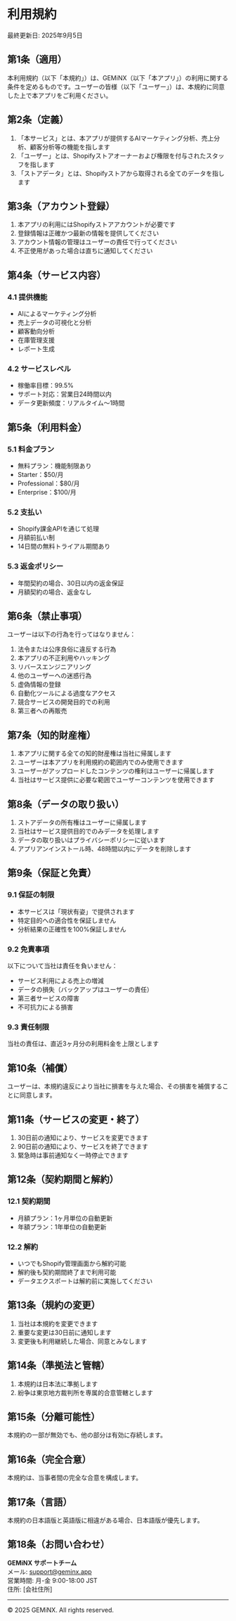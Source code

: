 # 利用規約

最終更新日: 2025年9月5日

## 第1条（適用）

本利用規約（以下「本規約」）は、GEMiNX（以下「本アプリ」）の利用に関する条件を定めるものです。ユーザーの皆様（以下「ユーザー」）は、本規約に同意した上で本アプリをご利用ください。

## 第2条（定義）

1. 「本サービス」とは、本アプリが提供するAIマーケティング分析、売上分析、顧客分析等の機能を指します
2. 「ユーザー」とは、Shopifyストアオーナーおよび権限を付与されたスタッフを指します
3. 「ストアデータ」とは、Shopifyストアから取得される全てのデータを指します

## 第3条（アカウント登録）

1. 本アプリの利用にはShopifyストアアカウントが必要です
2. 登録情報は正確かつ最新の情報を提供してください
3. アカウント情報の管理はユーザーの責任で行ってください
4. 不正使用があった場合は直ちに通知してください

## 第4条（サービス内容）

### 4.1 提供機能
- AIによるマーケティング分析
- 売上データの可視化と分析
- 顧客動向分析
- 在庫管理支援
- レポート生成

### 4.2 サービスレベル
- 稼働率目標：99.5%
- サポート対応：営業日24時間以内
- データ更新頻度：リアルタイム〜1時間

## 第5条（利用料金）

### 5.1 料金プラン
- 無料プラン：機能制限あり
- Starter：$50/月
- Professional：$80/月
- Enterprise：$100/月

### 5.2 支払い
- Shopify課金APIを通じて処理
- 月額前払い制
- 14日間の無料トライアル期間あり

### 5.3 返金ポリシー
- 年間契約の場合、30日以内の返金保証
- 月額契約の場合、返金なし

## 第6条（禁止事項）

ユーザーは以下の行為を行ってはなりません：

1. 法令または公序良俗に違反する行為
2. 本アプリの不正利用やハッキング
3. リバースエンジニアリング
4. 他のユーザーへの迷惑行為
5. 虚偽情報の登録
6. 自動化ツールによる過度なアクセス
7. 競合サービスの開発目的での利用
8. 第三者への再販売

## 第7条（知的財産権）

1. 本アプリに関する全ての知的財産権は当社に帰属します
2. ユーザーは本アプリを利用規約の範囲内でのみ使用できます
3. ユーザーがアップロードしたコンテンツの権利はユーザーに帰属します
4. 当社はサービス提供に必要な範囲でユーザーコンテンツを使用できます

## 第8条（データの取り扱い）

1. ストアデータの所有権はユーザーに帰属します
2. 当社はサービス提供目的でのみデータを処理します
3. データの取り扱いはプライバシーポリシーに従います
4. アプリアンインストール時、48時間以内にデータを削除します

## 第9条（保証と免責）

### 9.1 保証の制限
- 本サービスは「現状有姿」で提供されます
- 特定目的への適合性を保証しません
- 分析結果の正確性を100%保証しません

### 9.2 免責事項
以下について当社は責任を負いません：
- サービス利用による売上の増減
- データの損失（バックアップはユーザーの責任）
- 第三者サービスの障害
- 不可抗力による損害

### 9.3 責任制限
当社の責任は、直近3ヶ月分の利用料金を上限とします

## 第10条（補償）

ユーザーは、本規約違反により当社に損害を与えた場合、その損害を補償することに同意します。

## 第11条（サービスの変更・終了）

1. 30日前の通知により、サービスを変更できます
2. 90日前の通知により、サービスを終了できます
3. 緊急時は事前通知なく一時停止できます

## 第12条（契約期間と解約）

### 12.1 契約期間
- 月額プラン：1ヶ月単位の自動更新
- 年額プラン：1年単位の自動更新

### 12.2 解約
- いつでもShopify管理画面から解約可能
- 解約後も契約期間終了まで利用可能
- データエクスポートは解約前に実施してください

## 第13条（規約の変更）

1. 当社は本規約を変更できます
2. 重要な変更は30日前に通知します
3. 変更後も利用継続した場合、同意とみなします

## 第14条（準拠法と管轄）

1. 本規約は日本法に準拠します
2. 紛争は東京地方裁判所を専属的合意管轄とします

## 第15条（分離可能性）

本規約の一部が無効でも、他の部分は有効に存続します。

## 第16条（完全合意）

本規約は、当事者間の完全な合意を構成します。

## 第17条（言語）

本規約の日本語版と英語版に相違がある場合、日本語版が優先します。

## 第18条（お問い合わせ）

**GEMiNX サポートチーム**  
メール: support@geminx.app  
営業時間: 月-金 9:00-18:00 JST  
住所: [会社住所]

---
© 2025 GEMiNX. All rights reserved.